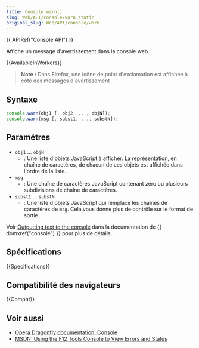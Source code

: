```yaml
---
title: Console.warn()
slug: Web/API/console/warn_static
original_slug: Web/API/console/warn
---
```


{{ APIRef("Console API") }}

Affiche un message d'avertissement dans la console web.

{{AvailableInWorkers}}

> **Note :** Dans Firefox, une icône de point d'exclamation est affichée à côté des messages d'avertissement

## Syntaxe

```js
console.warn(obj1 [, obj2, ..., objN]);
console.warn(msg [, subst1, ..., substN]);
```

## Paramétres

- `obj1` ... `objN`
  - : Une liste d'objets JavaScript à afficher. La représentation, en chaîne de caractéres, de chacun de ces objets est affichée dans l'ordre de la liste.
- `msg`
  - : Une chaîne de caractères JavaScript contenant zéro ou plusieurs subdivisions de chaîne de caractères.
- `subst1` ... `substN`
  - : Une liste d'objets JavaScript qui remplace les chaînes de caractéres de `msg`. Cela vous donne plus de contrôle sur le format de sortie.

Voir [Outputting text to the console](/fr/docs/Web/API/console#Outputting_text_to_the_console) dans la documentation de {{ domxref("console") }} pour plus de détails.

## Spécifications

{{Specifications}}

## Compatibilité des navigateurs

{{Compat}}

## Voir aussi

- [Opera Dragonfly documentation: Console](http://www.opera.com/dragonfly/documentation/console/)
- [MSDN: Using the F12 Tools Console to View Errors and Status](http://msdn.microsoft.com/library/gg589530)

